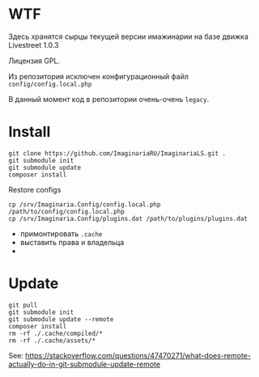 WTF
===

Здесь хранятся сырцы текущей версии имажинарии на базе движка Livestreet 1.0.3

Лицензия GPL.

Из репозитория исключен конфигурационный файл `config/config.local.php`

В данный момент код в репозитории очень-очень `legacy`.

Install
=======

```
git clone https://github.com/ImaginariaRU/ImaginariaLS.git .
git submodule init
git submodule update
composer install
```

Restore configs
```
cp /srv/Imaginaria.Config/config.local.php /path/to/config/config.local.php
cp /srv/Imaginaria.Config/plugins.dat /path/to/plugins/plugins.dat
```

+ примонтировать `.cache` 
+ выставить права и владельца
+ 

Update
======

```
git pull
git submodule init
git submodule update --remote
composer install
rm -rf ./.cache/compiled/*
rm -rf ./.cache/assets/*
```

See: https://stackoverflow.com/questions/47470271/what-does-remote-actually-do-in-git-submodule-update-remote





